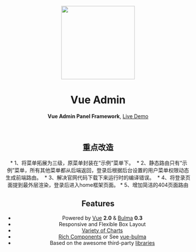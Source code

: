 <div align="center">
<p><img width="200" src="https://github.com/vue-bulma/vue-admin/blob/master/client/assets/logo@2x.png"></p>

<h1>Vue Admin</h1>

<p>
  <strong>Vue Admin Panel Framework</strong>,
  <a href="https://admin.vuebulma.com">Live Demo</a>
</p>

<p>
  <h2>重点改造</h2>
  * 1、将菜单拓展为三级，原菜单封装在“示例”菜单下。
  * 2、静态路由只有“示例”菜单，所有其他菜单都从后端返回，登录后根据后台设置的用户菜单权限动态生成前端路由。
  * 3、解决官网代码下载下来运行时的编译错误。
  * 4、将登录页面提到最外层渲染，登录后进入home框架页面。
  * 5、增加简洁的404页面路由
</p>


## Features

* Powered by [Vue][] **2.0** & [Bulma][] **0.3**
* Responsive and Flexible Box Layout
* [Variety of Charts](doc/charts.md)
* [Rich Components](doc/components.md) or See [vue-bulma][]
* Based on the awesome third-party [libraries](doc/dependencies.md)



[Live Demo]: https://admin.vuebulma.com/
[Fangdun Cai]: https://twitter.com/_fundon
[Vue]: http://vuejs.org
[Bulma]: http://bulma.io
[Vue-bulma]: https://github.com/vue-bulma

